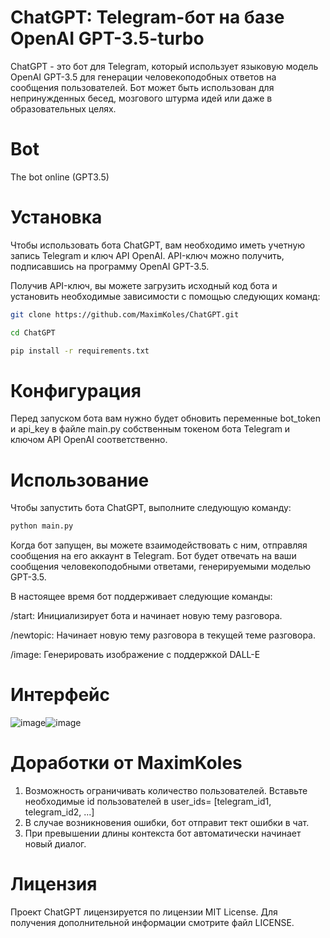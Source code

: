 # ChatGPT: Telegram-бот на базе OpenAI GPT-3.5-turbo
ChatGPT - это бот для Telegram, который использует языковую модель OpenAI GPT-3.5 для генерации человекоподобных ответов на сообщения пользователей. Бот может быть использован для непринужденных бесед, мозгового штурма идей или даже в образовательных целях.

# Bot
The bot online (GPT3.5)

# Установка
Чтобы использовать бота ChatGPT, вам необходимо иметь учетную запись Telegram и ключ API OpenAI. API-ключ можно получить, подписавшись на программу OpenAI GPT-3.5.

Получив API-ключ, вы можете загрузить исходный код бота и установить необходимые зависимости с помощью следующих команд:
```sh
git clone https://github.com/MaximKoles/ChatGPT.git

cd ChatGPT

pip install -r requirements.txt
```
# Конфигурация
Перед запуском бота вам нужно будет обновить переменные bot_token и api_key в файле main.py собственным токеном бота Telegram и ключом API OpenAI соответственно.

# Использование
Чтобы запустить бота ChatGPT, выполните следующую команду:
```sh
python main.py
```
Когда бот запущен, вы можете взаимодействовать с ним, отправляя сообщения на его аккаунт в Telegram. Бот будет отвечать на ваши сообщения человекоподобными ответами, генерируемыми моделью GPT-3.5.

В настоящее время бот поддерживает следующие команды:

/start: Инициализирует бота и начинает новую тему разговора.

/newtopic: Начинает новую тему разговора в текущей теме разговора.

/image: Генерировать изображение с поддержкой DALL-E

# Интерфейс 
![image](https://user-images.githubusercontent.com/69369034/225102009-ede09ac4-1c1e-4ac5-9cef-e3da6bfcf2d9.png)![image](https://user-images.githubusercontent.com/69369034/229245783-e8c48a79-a294-4f62-af28-69474842a270.png)


# Доработки от MaximKoles
1. Возможность ограничивать количество пользователей.
Вставьте необходимые id пользователей в user_ids= [telegram_id1, telegram_id2, ...]
2. В случае возникновения ошибки, бот отправит тект ошибки в чат.
3. При превышении длины контекста бот автоматически начинает новый диалог.

# Лицензия
Проект ChatGPT лицензируется по лицензии MIT License. Для получения дополнительной информации смотрите файл LICENSE.
